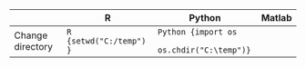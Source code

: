 || R | Python | Matlab
|--|--|--|--|
| Change directory | <code>R {setwd("C:/temp") }</code> | <code>Python {import os <br> os.chdir("C:\temp")} </code> | |
